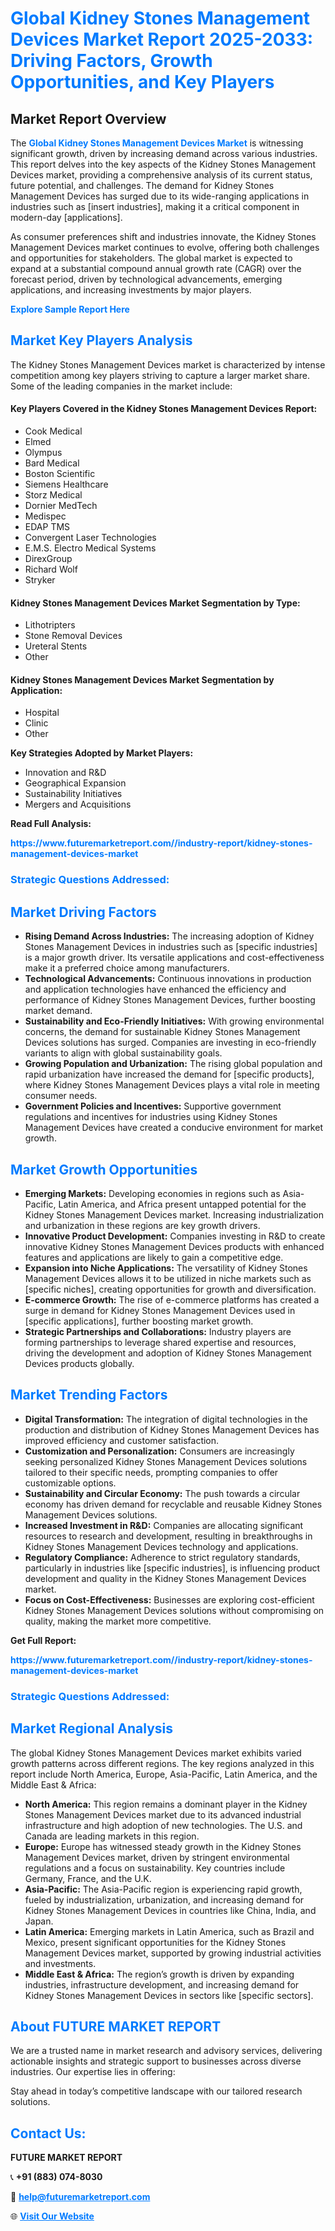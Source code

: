 <h1 style="color: #007BFF;">Global Kidney Stones Management Devices Market Report 2025-2033: Driving Factors, Growth Opportunities, and Key Players</h1>

<section id="overview">
<h2>Market Report Overview</h2>
<p>The <a href="https://www.futuremarketreport.com//industry-report/kidney-stones-management-devices-market" style="color: #007BFF; text-decoration: none;"><strong>Global Kidney Stones Management Devices Market</strong></a> is witnessing significant growth, driven by increasing demand across various industries. This report delves into the key aspects of the Kidney Stones Management Devices market, providing a comprehensive analysis of its current status, future potential, and challenges. The demand for Kidney Stones Management Devices has surged due to its wide-ranging applications in industries such as [insert industries], making it a critical component in modern-day [applications].</p>
<p>As consumer preferences shift and industries innovate, the Kidney Stones Management Devices market continues to evolve, offering both challenges and opportunities for stakeholders. The global market is expected to expand at a substantial compound annual growth rate (CAGR) over the forecast period, driven by technological advancements, emerging applications, and increasing investments by major players.</p>
</section>

<section id="overview">
<p><a href="https://www.futuremarketreport.com//request-sample/reportId=90293" style="color: #007BFF; text-decoration: none;"><strong>Explore Sample Report Here</strong></a></p>
</section>

<section id="key-players">
<h2 style="color: #007BFF;">Market Key Players Analysis</h2>
<p>The Kidney Stones Management Devices market is characterized by intense competition among key players striving to capture a larger market share. Some of the leading companies in the market include:</p>
<h4>Key Players Covered in the Kidney Stones Management Devices Report:</h4>
<ul><li>Cook Medical</li><li>Elmed</li><li>Olympus</li><li>Bard Medical</li><li>Boston Scientific</li><li>Siemens Healthcare</li><li>Storz Medical</li><li>Dornier MedTech</li><li>Medispec</li><li>EDAP TMS</li><li>Convergent Laser Technologies</li><li>E.M.S. Electro Medical Systems</li><li>DirexGroup</li><li>Richard Wolf</li><li>Stryker</li></ul>
<h4>Kidney Stones Management Devices Market Segmentation by Type:</h4>
<ul><li>Lithotripters</li><li>Stone Removal Devices</li><li>Ureteral Stents</li><li>Other</li></ul>

<h4>Kidney Stones Management Devices Market Segmentation by Application:</h4>
<ul><li>Hospital</li><li>Clinic</li><li>Other</li></ul>
<p><strong>Key Strategies Adopted by Market Players:</strong></p>
<ul>
<li>Innovation and R&D</li>
<li>Geographical Expansion</li>
<li>Sustainability Initiatives</li>
<li>Mergers and Acquisitions</li>
</ul>
</section>

<section>
<p><strong>Read Full Analysis: </strong></p><a href="https://www.futuremarketreport.com//industry-report/kidney-stones-management-devices-market" style="color: #007BFF; text-decoration: none;"><strong>https://www.futuremarketreport.com//industry-report/kidney-stones-management-devices-market</strong></a>
<h3 style="color: #007BFF;">Strategic Questions Addressed:</h3>
</section>

<section id="driving-factors">
<h2 style="color: #007BFF;">Market Driving Factors</h2>
<ul>
<li><strong>Rising Demand Across Industries:</strong> The increasing adoption of Kidney Stones Management Devices in industries such as [specific industries] is a major growth driver. Its versatile applications and cost-effectiveness make it a preferred choice among manufacturers.</li>
<li><strong>Technological Advancements:</strong> Continuous innovations in production and application technologies have enhanced the efficiency and performance of Kidney Stones Management Devices, further boosting market demand.</li>
<li><strong>Sustainability and Eco-Friendly Initiatives:</strong> With growing environmental concerns, the demand for sustainable Kidney Stones Management Devices solutions has surged. Companies are investing in eco-friendly variants to align with global sustainability goals.</li>
<li><strong>Growing Population and Urbanization:</strong> The rising global population and rapid urbanization have increased the demand for [specific products], where Kidney Stones Management Devices plays a vital role in meeting consumer needs.</li>
<li><strong>Government Policies and Incentives:</strong> Supportive government regulations and incentives for industries using Kidney Stones Management Devices have created a conducive environment for market growth.</li>
</ul>
</section>

<section id="growth-opportunities">
<h2 style="color: #007BFF;">Market Growth Opportunities</h2>
<ul>
<li><strong>Emerging Markets:</strong> Developing economies in regions such as Asia-Pacific, Latin America, and Africa present untapped potential for the Kidney Stones Management Devices market. Increasing industrialization and urbanization in these regions are key growth drivers.</li>
<li><strong>Innovative Product Development:</strong> Companies investing in R&D to create innovative Kidney Stones Management Devices products with enhanced features and applications are likely to gain a competitive edge.</li>
<li><strong>Expansion into Niche Applications:</strong> The versatility of Kidney Stones Management Devices allows it to be utilized in niche markets such as [specific niches], creating opportunities for growth and diversification.</li>
<li><strong>E-commerce Growth:</strong> The rise of e-commerce platforms has created a surge in demand for Kidney Stones Management Devices used in [specific applications], further boosting market growth.</li>
<li><strong>Strategic Partnerships and Collaborations:</strong> Industry players are forming partnerships to leverage shared expertise and resources, driving the development and adoption of Kidney Stones Management Devices products globally.</li>
</ul>
</section>

<section id="trending-factors">
<h2 style="color: #007BFF;">Market Trending Factors</h2>
<ul>
<li><strong>Digital Transformation:</strong> The integration of digital technologies in the production and distribution of Kidney Stones Management Devices has improved efficiency and customer satisfaction.</li>
<li><strong>Customization and Personalization:</strong> Consumers are increasingly seeking personalized Kidney Stones Management Devices solutions tailored to their specific needs, prompting companies to offer customizable options.</li>
<li><strong>Sustainability and Circular Economy:</strong> The push towards a circular economy has driven demand for recyclable and reusable Kidney Stones Management Devices solutions.</li>
<li><strong>Increased Investment in R&D:</strong> Companies are allocating significant resources to research and development, resulting in breakthroughs in Kidney Stones Management Devices technology and applications.</li>
<li><strong>Regulatory Compliance:</strong> Adherence to strict regulatory standards, particularly in industries like [specific industries], is influencing product development and quality in the Kidney Stones Management Devices market.</li>
<li><strong>Focus on Cost-Effectiveness:</strong> Businesses are exploring cost-efficient Kidney Stones Management Devices solutions without compromising on quality, making the market more competitive.</li>
</ul>
</section>

<section>
<p><strong>Get Full Report: </strong></p><a href="https://www.futuremarketreport.com//industry-report/kidney-stones-management-devices-market" style="color: #007BFF; text-decoration: none;"><strong>https://www.futuremarketreport.com//industry-report/kidney-stones-management-devices-market</strong></a>
<h3 style="color: #007BFF;">Strategic Questions Addressed:</h3>
</section>


<section id="regional-analysis">
<h2 style="color: #007BFF;">Market Regional Analysis</h2>
<p>The global Kidney Stones Management Devices market exhibits varied growth patterns across different regions. The key regions analyzed in this report include North America, Europe, Asia-Pacific, Latin America, and the Middle East & Africa:</p>
<ul>
<li><strong>North America:</strong> This region remains a dominant player in the Kidney Stones Management Devices market due to its advanced industrial infrastructure and high adoption of new technologies. The U.S. and Canada are leading markets in this region.</li>
<li><strong>Europe:</strong> Europe has witnessed steady growth in the Kidney Stones Management Devices market, driven by stringent environmental regulations and a focus on sustainability. Key countries include Germany, France, and the U.K.</li>
<li><strong>Asia-Pacific:</strong> The Asia-Pacific region is experiencing rapid growth, fueled by industrialization, urbanization, and increasing demand for Kidney Stones Management Devices in countries like China, India, and Japan.</li>
<li><strong>Latin America:</strong> Emerging markets in Latin America, such as Brazil and Mexico, present significant opportunities for the Kidney Stones Management Devices market, supported by growing industrial activities and investments.</li>
<li><strong>Middle East & Africa:</strong> The region’s growth is driven by expanding industries, infrastructure development, and increasing demand for Kidney Stones Management Devices in sectors like [specific sectors].</li>
</ul>
</section>

<footer>
<h2 style="color: #007BFF;">About FUTURE MARKET REPORT</h2>
<p>We are a trusted name in market research and advisory services, delivering actionable insights and strategic support to businesses across diverse industries. Our expertise lies in offering:</p>

<p>Stay ahead in today’s competitive landscape with our tailored research solutions.</p>

<h2 style="color: #007BFF;">Contact Us:</h2>
<p><strong>FUTURE MARKET REPORT</strong></p>
<p>📞 <strong>+91 (883) 074-8030</strong></p>
<p>📧 <strong><a href="mailto:help@futuremarketreport.com" style="color: #007BFF;">help@futuremarketreport.com</a></strong></p>
<p>🌐 <strong><a href="https://www.futuremarketreport.com/" style="color: #007BFF;">Visit Our Website</a></strong></p>
</footer>